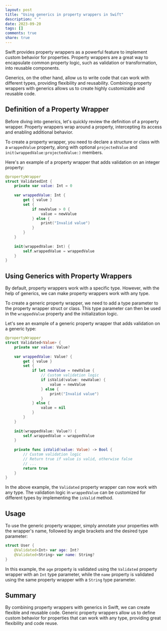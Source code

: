 ```yaml
---
layout: post
title: "Using generics in property wrappers in Swift"
description: " "
date: 2023-09-20
tags: []
comments: true
share: true
---
```


Swift provides property wrappers as a powerful feature to implement custom behavior for properties. Property wrappers are a great way to encapsulate common property logic, such as validation or transformation, into reusable components.

Generics, on the other hand, allow us to write code that can work with different types, providing flexibility and reusability. Combining property wrappers with generics allows us to create highly customizable and reusable code.

## Definition of a Property Wrapper

Before diving into generics, let's quickly review the definition of a property wrapper. Property wrappers wrap around a property, intercepting its access and enabling additional behavior.

To create a property wrapper, you need to declare a structure or class with a `wrappedValue` property, along with optional `projectedValue` and `init(wrappedValue:projectedValue:)` members.

Here's an example of a property wrapper that adds validation on an integer property:

```swift
@propertyWrapper
struct ValidatedInt {
    private var value: Int = 0
    
    var wrappedValue: Int {
        get { value }
        set {
            if newValue > 0 {
                value = newValue
            } else {
                print("Invalid value")
            }
        }
    }
    
    init(wrappedValue: Int) {
        self.wrappedValue = wrappedValue
    }
}
```

## Using Generics with Property Wrappers

By default, property wrappers work with a specific type. However, with the help of generics, we can make property wrappers work with any type.

To create a generic property wrapper, we need to add a type parameter to the property wrapper struct or class. This type parameter can then be used in the `wrappedValue` property and the initialization logic.

Let's see an example of a generic property wrapper that adds validation on a generic type:

```swift
@propertyWrapper
struct Validated<Value> {
    private var value: Value?
    
    var wrappedValue: Value? {
        get { value }
        set {
            if let newValue = newValue {
                // Custom validation logic
                if isValid(value: newValue) {
                    value = newValue
                } else {
                    print("Invalid value")
                }
            } else {
                value = nil
            }
        }
    }
    
    init(wrappedValue: Value?) {
        self.wrappedValue = wrappedValue
    }
    
    private func isValid(value: Value) -> Bool {
        // Custom validation logic
        // Return true if value is valid, otherwise false
        // ...
        return true
    }
}
```

In the above example, the `Validated` property wrapper can now work with any type. The validation logic in `wrappedValue` can be customized for different types by implementing the `isValid` method.

## Usage

To use the generic property wrapper, simply annotate your properties with the wrapper's name, followed by angle brackets and the desired type parameter:

```swift
struct User {
    @Validated<Int> var age: Int?
    @Validated<String> var name: String?
}
```

In this example, the `age` property is validated using the `Validated` property wrapper with an `Int` type parameter, while the `name` property is validated using the same property wrapper with a `String` type parameter.

## Summary

By combining property wrappers with generics in Swift, we can create flexible and reusable code. Generic property wrappers allow us to define custom behavior for properties that can work with any type, providing great flexibility and code reuse.